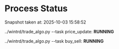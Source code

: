 # Process Status

Snapshot taken at: 2025-10-03 15:58:52

../wintrd/trade_algo.py --task price_update: **RUNNING**

../wintrd/trade_algo.py --task buy_sell: **RUNNING**

